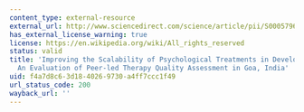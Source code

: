 ```yaml
---
content_type: external-resource
external_url: http://www.sciencedirect.com/science/article/pii/S000579671400093X
has_external_license_warning: true
license: https://en.wikipedia.org/wiki/All_rights_reserved
status: valid
title: 'Improving the Scalability of Psychological Treatments in Developing Countries:
  An Evaluation of Peer-led Therapy Quality Assessment in Goa, India'
uid: f4a7d8c6-3d18-4026-9730-a4ff7ccc1f49
url_status_code: 200
wayback_url: ''
---
```

